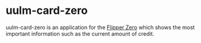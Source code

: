 # uulm-card-zero
uulm-card-zero is an application for the [Flipper Zero](https://flipperzero.one/) which shows the most important information such as the current amount of credit.

